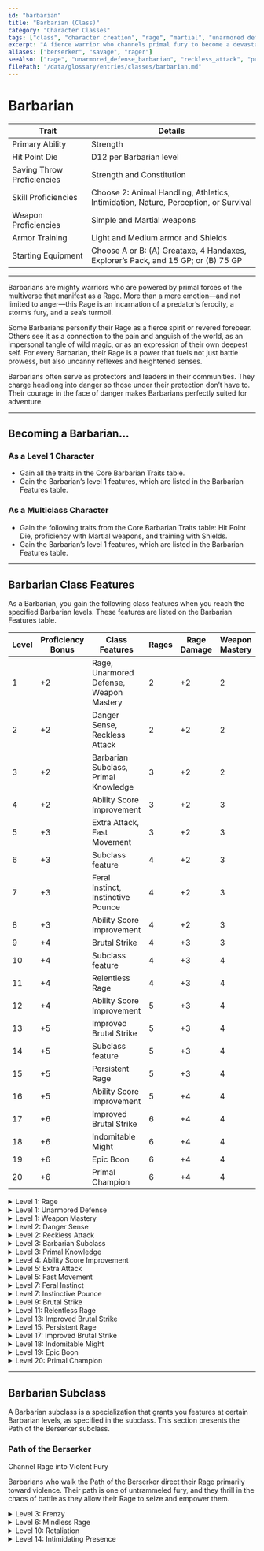 ```yaml
---
id: "barbarian"
title: "Barbarian (Class)"
category: "Character Classes"
tags: ["class", "character creation", "rage", "martial", "unarmored defense", "berserker", "primal path"]
excerpt: "A fierce warrior who channels primal fury to become a devastating force on the battlefield, often shunning heavy armor for agility and raw power."
aliases: ["berserker", "savage", "rager"]
seeAlso: ["rage", "unarmored_defense_barbarian", "reckless_attack", "primal_knowledge"]
filePath: "/data/glossary/entries/classes/barbarian.md"
---
```

# Barbarian

<div class="not-prose my-6">
  <table class="min-w-full divide-y divide-gray-600 border border-gray-600 rounded-lg shadow-md">
    <thead class="bg-gray-700/50">
      <tr>
        <th scope="col" class="px-4 py-3 text-left text-xs font-medium text-sky-300 uppercase tracking-wider border-b border-gray-600">Trait</th>
        <th scope="col" class="px-4 py-3 text-left text-xs font-medium text-sky-300 uppercase tracking-wider border-b border-gray-600">Details</th>
      </tr>
    </thead>
    <tbody class="bg-gray-800/50 divide-y divide-gray-700">
      <tr class="hover:bg-gray-700/40 transition-colors duration-150">
        <td class="px-4 py-3 text-sm font-medium text-amber-300 align-top">Primary Ability</td>
        <td class="px-4 py-3 text-sm text-gray-300 align-top"><span data-term-id="strength" class="glossary-term-link-from-markdown">Strength</span></td>
      </tr>
      <tr class="hover:bg-gray-700/40 transition-colors duration-150">
        <td class="px-4 py-3 text-sm font-medium text-amber-300 align-top">Hit Point Die</td>
        <td class="px-4 py-3 text-sm text-gray-300 align-top">D12 per Barbarian level</td>
      </tr>
      <tr class="hover:bg-gray-700/40 transition-colors duration-150">
        <td class="px-4 py-3 text-sm font-medium text-amber-300 align-top">Saving Throw Proficiencies</td>
        <td class="px-4 py-3 text-sm text-gray-300 align-top"><span data-term-id="strength" class="glossary-term-link-from-markdown">Strength</span> and <span data-term-id="constitution" class="glossary-term-link-from-markdown">Constitution</span></td>
      </tr>
      <tr class="hover:bg-gray-700/40 transition-colors duration-150">
        <td class="px-4 py-3 text-sm font-medium text-amber-300 align-top">Skill Proficiencies</td>
        <td class="px-4 py-3 text-sm text-gray-300 align-top">Choose 2: <span data-term-id="animal_handling" class="glossary-term-link-from-markdown">Animal Handling</span>, <span data-term-id="athletics" class="glossary-term-link-from-markdown">Athletics</span>, <span data-term-id="intimidation" class="glossary-term-link-from-markdown">Intimidation</span>, <span data-term-id="nature" class="glossary-term-link-from-markdown">Nature</span>, <span data-term-id="perception" class="glossary-term-link-from-markdown">Perception</span>, or <span data-term-id="survival" class="glossary-term-link-from-markdown">Survival</span></td>
      </tr>
      <tr class="hover:bg-gray-700/40 transition-colors duration-150">
        <td class="px-4 py-3 text-sm font-medium text-amber-300 align-top">Weapon Proficiencies</td>
        <td class="px-4 py-3 text-sm text-gray-300 align-top"><span data-term-id="simple_weapon" class="glossary-term-link-from-markdown">Simple</span> and <span data-term-id="martial_weapon" class="glossary-term-link-from-markdown">Martial weapons</span></td>
      </tr>
      <tr class="hover:bg-gray-700/40 transition-colors duration-150">
        <td class="px-4 py-3 text-sm font-medium text-amber-300 align-top">Armor Training</td>
        <td class="px-4 py-3 text-sm text-gray-300 align-top"><span data-term-id="light_armor" class="glossary-term-link-from-markdown">Light</span> and <span data-term-id="medium_armor" class="glossary-term-link-from-markdown">Medium armor</span> and <span data-term-id="shield" class="glossary-term-link-from-markdown">Shields</span></td>
      </tr>
      <tr class="hover:bg-gray-700/40 transition-colors duration-150">
        <td class="px-4 py-3 text-sm font-medium text-amber-300 align-top">Starting Equipment</td>
        <td class="px-4 py-3 text-sm text-gray-300 align-top">Choose A or B: (A) Greataxe, 4 Handaxes, Explorer’s Pack, and 15 GP; or (B) 75 GP</td>
      </tr>
    </tbody>
  </table>
</div>

---

Barbarians are mighty warriors who are powered by primal forces of the multiverse that manifest as a <span data-term-id="rage" class="glossary-term-link-from-markdown">Rage</span>. More than a mere emotion—and not limited to anger—this <span data-term-id="rage" class="glossary-term-link-from-markdown">Rage</span> is an incarnation of a predator’s ferocity, a storm’s fury, and a sea’s turmoil.

Some Barbarians personify their <span data-term-id="rage" class="glossary-term-link-from-markdown">Rage</span> as a fierce spirit or revered forebear. Others see it as a connection to the pain and anguish of the world, as an impersonal tangle of wild magic, or as an expression of their own deepest self. For every Barbarian, their <span data-term-id="rage" class="glossary-term-link-from-markdown">Rage</span> is a power that fuels not just battle prowess, but also uncanny reflexes and heightened senses.

Barbarians often serve as protectors and leaders in their communities. They charge headlong into danger so those under their protection don’t have to. Their courage in the face of danger makes Barbarians perfectly suited for adventure.

---
## Becoming a Barbarian...

### As a Level 1 Character
*   Gain all the traits in the Core Barbarian Traits table.
*   Gain the Barbarian’s level 1 features, which are listed in the Barbarian Features table.

### As a Multiclass Character
*   Gain the following traits from the Core Barbarian Traits table: Hit Point Die, <span data-term-id="proficiency" class="glossary-term-link-from-markdown">proficiency</span> with <span data-term-id="martial_weapon" class="glossary-term-link-from-markdown">Martial weapons</span>, and training with <span data-term-id="shield" class="glossary-term-link-from-markdown">Shields</span>.
*   Gain the Barbarian’s level 1 features, which are listed in the Barbarian Features table.

---
## Barbarian Class Features
As a Barbarian, you gain the following class features when you reach the specified Barbarian levels. These features are listed on the Barbarian Features table.

| Level | <span data-term-id="proficiency_bonus" class="glossary-term-link-from-markdown">Proficiency Bonus</span> | Class Features                                       | Rages | Rage Damage | Weapon Mastery |
|-------|-------------------------------------------------------------------------------------------------------|------------------------------------------------------|-------|-------------|----------------|
| 1     | +2                                                                                                    | Rage, Unarmored Defense, Weapon Mastery              | 2     | +2          | 2              |
| 2     | +2                                                                                                    | Danger Sense, Reckless Attack                        | 2     | +2          | 2              |
| 3     | +2                                                                                                    | Barbarian Subclass, Primal Knowledge                 | 3     | +2          | 2              |
| 4     | +2                                                                                                    | Ability Score Improvement                            | 3     | +2          | 3              |
| 5     | +3                                                                                                    | Extra Attack, Fast Movement                          | 3     | +2          | 3              |
| 6     | +3                                                                                                    | Subclass feature                                     | 4     | +2          | 3              |
| 7     | +3                                                                                                    | Feral Instinct, Instinctive Pounce                   | 4     | +2          | 3              |
| 8     | +3                                                                                                    | Ability Score Improvement                            | 4     | +2          | 3              |
| 9     | +4                                                                                                    | Brutal Strike                                        | 4     | +3          | 3              |
| 10    | +4                                                                                                    | Subclass feature                                     | 4     | +3          | 4              |
| 11    | +4                                                                                                    | Relentless Rage                                      | 4     | +3          | 4              |
| 12    | +4                                                                                                    | Ability Score Improvement                            | 5     | +3          | 4              |
| 13    | +5                                                                                                    | Improved Brutal Strike                               | 5     | +3          | 4              |
| 14    | +5                                                                                                    | Subclass feature                                     | 5     | +3          | 4              |
| 15    | +5                                                                                                    | Persistent Rage                                      | 5     | +3          | 4              |
| 16    | +5                                                                                                    | Ability Score Improvement                            | 5     | +4          | 4              |
| 17    | +6                                                                                                    | Improved Brutal Strike                               | 6     | +4          | 4              |
| 18    | +6                                                                                                    | Indomitable Might                                    | 6     | +4          | 4              |
| 19    | +6                                                                                                    | Epic Boon                                            | 6     | +4          | 4              |
| 20    | +6                                                                                                    | Primal Champion                                      | 6     | +4          | 4              |

<details id="level-1-rage">
  <summary>Level 1: Rage</summary>
  <div>
    <p>You can imbue yourself with a primal power called <strong><span data-term-id="rage" class="glossary-term-link-from-markdown">Rage</span></strong>, a force that grants you extraordinary might and resilience. You can enter it as a <span data-term-id="bonus_action" class="glossary-term-link-from-markdown">Bonus Action</span> if you aren’t wearing <span data-term-id="heavy_armor" class="glossary-term-link-from-markdown">Heavy armor</span>.</p>
    <p>You can enter your <span data-term-id="rage" class="glossary-term-link-from-markdown">Rage</span> the number of times shown for your Barbarian level in the Rages column of the Barbarian Features table. You regain one expended use when you finish a <span data-term-id="short_rest" class="glossary-term-link-from-markdown">Short Rest</span>, and you regain all expended uses when you finish a <span data-term-id="long_rest" class="glossary-term-link-from-markdown">Long Rest</span>.</p>
    <p>While active, your <span data-term-id="rage" class="glossary-term-link-from-markdown">Rage</span> follows the rules below.</p>
    <ul>
      <li><strong>Damage <span data-term-id="resistance" class="glossary-term-link-from-markdown">Resistance</span>.</strong> You have <span data-term-id="resistance" class="glossary-term-link-from-markdown">Resistance</span> to <span data-term-id="bludgeoning_damage" class="glossary-term-link-from-markdown">Bludgeoning</span>, <span data-term-id="piercing_damage" class="glossary-term-link-from-markdown">Piercing</span>, and <span data-term-id="slashing_damage" class="glossary-term-link-from-markdown">Slashing damage</span>.</li>
      <li><strong>Rage Damage.</strong> When you make an <span data-term-id="attack_action" class="glossary-term-link-from-markdown">attack</span> using <span data-term-id="strength" class="glossary-term-link-from-markdown">Strength</span>—with either a weapon or an <span data-term-id="unarmed_strike" class="glossary-term-link-from-markdown">Unarmed Strike</span>—and deal damage to the target, you gain a bonus to the damage that increases as you gain levels as a Barbarian, as shown in the Rage Damage column of the Barbarian Features table.</li>
      <li><strong><span data-term-id="strength" class="glossary-term-link-from-markdown">Strength</span> <span data-term-id="advantage" class="glossary-term-link-from-markdown">Advantage</span>.</strong> You have <span data-term-id="advantage" class="glossary-term-link-from-markdown">Advantage</span> on <span data-term-id="strength" class="glossary-term-link-from-markdown">Strength checks</span> and <span data-term-id="strength" class="glossary-term-link-from-markdown">Strength</span> <span data-term-id="saving_throw" class="glossary-term-link-from-markdown">saving throws</span>.</li>
      <li><strong>No <span data-term-id="concentration" class="glossary-term-link-from-markdown">Concentration</span> or <span data-term-id="spells_chapter" class="glossary-term-link-from-markdown">Spells</span>.</strong> You can’t maintain <span data-term-id="concentration" class="glossary-term-link-from-markdown">Concentration</span>, and you can’t cast <span data-term-id="spells_chapter" class="glossary-term-link-from-markdown">spells</span>.</li>
      <li><strong><span data-term-id="spell_duration_rules" class="glossary-term-link-from-markdown">Duration</span>.</strong> The <span data-term-id="rage" class="glossary-term-link-from-markdown">Rage</span> lasts until the end of your next turn, and it ends early if you don <span data-term-id="heavy_armor" class="glossary-term-link-from-markdown">Heavy armor</span> or have the <span data-term-id="incapacitated_condition" class="glossary-term-link-from-markdown">Incapacitated condition</span>. If your <span data-term-id="rage" class="glossary-term-link-from-markdown">Rage</span> is still active on your next turn, you can extend the <span data-term-id="rage" class="glossary-term-link-from-markdown">Rage</span> for another round by doing one of the following:
        <ul>
          <li>Make an <span data-term-id="attack_roll" class="glossary-term-link-from-markdown">attack roll</span> against an enemy.</li>
          <li>Force an enemy to make a <span data-term-id="saving_throw" class="glossary-term-link-from-markdown">saving throw</span>.</li>
          <li>Take a <span data-term-id="bonus_action" class="glossary-term-link-from-markdown">Bonus Action</span> to extend your <span data-term-id="rage" class="glossary-term-link-from-markdown">Rage</span>.</li>
        </ul>
      </li>
    </ul>
    <p>Each time the <span data-term-id="rage" class="glossary-term-link-from-markdown">Rage</span> is extended, it lasts until the end of your next turn. You can maintain a <span data-term-id="rage" class="glossary-term-link-from-markdown">Rage</span> for up to 10 minutes.</p>
  </div>
</details>

<details id="level-1-unarmored-defense-barbarian">
  <summary>Level 1: Unarmored Defense</summary>
  <div>
    <p>While you aren’t wearing any armor, your base <span data-term-id="armor_class" class="glossary-term-link-from-markdown">Armor Class</span> equals 10 plus your <span data-term-id="dexterity" class="glossary-term-link-from-markdown">Dexterity</span> and <span data-term-id="constitution" class="glossary-term-link-from-markdown">Constitution</span> modifiers. You can use a <span data-term-id="shield" class="glossary-term-link-from-markdown">Shield</span> and still gain this benefit.</p>
  </div>
</details>

<details id="level-1-weapon-mastery-barbarian">
  <summary>Level 1: Weapon Mastery</summary>
  <div>
    <p>Your training with weapons allows you to use the <span data-term-id="weapon_mastery_property" class="glossary-term-link-from-markdown">mastery properties</span> of two kinds of <span data-term-id="simple_weapon" class="glossary-term-link-from-markdown">Simple</span> or <span data-term-id="martial_weapon" class="glossary-term-link-from-markdown">Martial</span> Melee weapons of your choice, such as Greataxes and Handaxes. Whenever you finish a <span data-term-id="long_rest" class="glossary-term-link-from-markdown">Long Rest</span>, you can practice weapon drills and change one of those weapon choices.</p>
    <p>When you reach certain Barbarian levels, you gain the ability to use the mastery properties of more kinds of weapons, as shown in the Weapon Mastery column of the Barbarian Features table.</p>
  </div>
</details>

<details id="level-2-danger-sense">
  <summary>Level 2: Danger Sense</summary>
  <div>
    <p>You gain an uncanny sense of when things aren’t as they should be, giving you an edge when you dodge perils. You have <span data-term-id="advantage" class="glossary-term-link-from-markdown">Advantage</span> on <span data-term-id="dexterity" class="glossary-term-link-from-markdown">Dexterity</span> <span data-term-id="saving_throw" class="glossary-term-link-from-markdown">saving throws</span> unless you have the <span data-term-id="incapacitated_condition" class="glossary-term-link-from-markdown">Incapacitated condition</span>.</p>
  </div>
</details>

<details id="level-2-reckless-attack">
  <summary>Level 2: Reckless Attack</summary>
  <div>
    <p>You can throw aside all concern for defense to <span data-term-id="attack_action" class="glossary-term-link-from-markdown">attack</span> with increased ferocity. When you make your first <span data-term-id="attack_roll" class="glossary-term-link-from-markdown">attack roll</span> on your turn, you can decide to <span data-term-id="attack_action" class="glossary-term-link-from-markdown">attack</span> recklessly. Doing so gives you <span data-term-id="advantage" class="glossary-term-link-from-markdown">Advantage</span> on <span data-term-id="attack_roll" class="glossary-term-link-from-markdown">attack rolls</span> using <span data-term-id="strength" class="glossary-term-link-from-markdown">Strength</span> until the start of your next turn, but <span data-term-id="attack_roll" class="glossary-term-link-from-markdown">attack rolls</span> against you have <span data-term-id="advantage" class="glossary-term-link-from-markdown">Advantage</span> during that time.</p>
  </div>
</details>

<details id="level-3-barbarian-subclass">
  <summary>Level 3: Barbarian Subclass</summary>
  <div>
    <p>You gain a Barbarian subclass of your choice. The Path of the Berserker subclass is detailed after this class’s description. A subclass is a specialization that grants you features at certain Barbarian levels. For the rest of your career, you gain each of your subclass’s features that are of your Barbarian level or lower.</p>
  </div>
</details>

<details id="level-3-primal-knowledge">
  <summary>Level 3: Primal Knowledge</summary>
  <div>
    <p>You gain <span data-term-id="proficiency" class="glossary-term-link-from-markdown">proficiency</span> in another <span data-term-id="skills_list" class="glossary-term-link-from-markdown">skill</span> of your choice from the <span data-term-id="skills_list" class="glossary-term-link-from-markdown">skill</span> list available to Barbarians at level 1.</p>
    <p>In addition, while your <span data-term-id="rage" class="glossary-term-link-from-markdown">Rage</span> is active, you can channel primal power when you attempt certain tasks; whenever you make an <span data-term-id="ability_check" class="glossary-term-link-from-markdown">ability check</span> using one of the following <span data-term-id="skills_list" class="glossary-term-link-from-markdown">skills</span>, you can make it as a <span data-term-id="strength" class="glossary-term-link-from-markdown">Strength check</span> even if it normally uses a different ability: <span data-term-id="acrobatics" class="glossary-term-link-from-markdown">Acrobatics</span>, <span data-term-id="intimidation" class="glossary-term-link-from-markdown">Intimidation</span>, <span data-term-id="perception" class="glossary-term-link-from-markdown">Perception</span>, <span data-term-id="stealth" class="glossary-term-link-from-markdown">Stealth</span>, or <span data-term-id="survival" class="glossary-term-link-from-markdown">Survival</span>. When you use this ability, your <span data-term-id="strength" class="glossary-term-link-from-markdown">Strength</span> represents primal power coursing through you, honing your agility, bearing, and senses.</p>
  </div>
</details>

<details id="level-4-ability-score-improvement-barbarian">
  <summary>Level 4: Ability Score Improvement</summary>
  <div>
    <p>You gain the Ability Score Improvement <span data-term-id="feat" class="glossary-term-link-from-markdown">feat</span> (see “Feats”) or another <span data-term-id="feat" class="glossary-term-link-from-markdown">feat</span> of your choice for which you qualify. You gain this feature again at Barbarian levels 8, 12, and 16.</p>
  </div>
</details>

<details id="level-5-extra-attack-barbarian">
  <summary>Level 5: Extra Attack</summary>
  <div>
    <p>You can <span data-term-id="attack_action" class="glossary-term-link-from-markdown">attack</span> twice instead of once whenever you take the <span data-term-id="attack_action" class="glossary-term-link-from-markdown">Attack action</span> on your turn.</p>
  </div>
</details>

<details id="level-5-fast-movement">
  <summary>Level 5: Fast Movement</summary>
  <div>
    <p>Your <span data-term-id="speed" class="glossary-term-link-from-markdown">speed</span> increases by 10 feet while you aren’t wearing <span data-term-id="heavy_armor" class="glossary-term-link-from-markdown">Heavy armor</span>.</p>
  </div>
</details>

<details id="level-7-feral-instinct">
  <summary>Level 7: Feral Instinct</summary>
  <div>
    <p>Your instincts are so honed that you have <span data-term-id="advantage" class="glossary-term-link-from-markdown">Advantage</span> on <span data-term-id="initiative" class="glossary-term-link-from-markdown">Initiative rolls</span>.</p>
  </div>
</details>

<details id="level-7-instinctive-pounce">
  <summary>Level 7: Instinctive Pounce</summary>
  <div>
    <p>As part of the <span data-term-id="bonus_action" class="glossary-term-link-from-markdown">Bonus Action</span> you take to enter your <span data-term-id="rage" class="glossary-term-link-from-markdown">Rage</span>, you can move up to half your <span data-term-id="speed" class="glossary-term-link-from-markdown">Speed</span>.</p>
  </div>
</details>

<details id="level-9-brutal-strike">
  <summary>Level 9: Brutal Strike</summary>
  <div>
    <p>If you use <span data-term-id="reckless_attack" class="glossary-term-link-from-markdown">Reckless Attack</span>, you can forgo any <span data-term-id="advantage" class="glossary-term-link-from-markdown">Advantage</span> on one <span data-term-id="strength" class="glossary-term-link-from-markdown">Strength</span>-based <span data-term-id="attack_roll" class="glossary-term-link-from-markdown">attack roll</span> of your choice on your turn. The chosen <span data-term-id="attack_roll" class="glossary-term-link-from-markdown">attack roll</span> mustn’t have <span data-term-id="disadvantage" class="glossary-term-link-from-markdown">Disadvantage</span>. If the chosen <span data-term-id="attack_roll" class="glossary-term-link-from-markdown">attack roll</span> hits, the target takes an extra 1d10 damage of the same type dealt by the weapon or <span data-term-id="unarmed_strike" class="glossary-term-link-from-markdown">Unarmed Strike</span>, and you can cause one Brutal Strike effect of your choice. You have the following effect options.</p>
    <ul>
      <li><strong>Forceful Blow.</strong> The target is pushed 15 feet straight away from you. You can then move up to half your <span data-term-id="speed" class="glossary-term-link-from-markdown">Speed</span> straight toward the target without provoking <span data-term-id="opportunity_attack" class="glossary-term-link-from-markdown">Opportunity Attacks</span>.</li>
      <li><strong>Hamstring Blow.</strong> The target’s <span data-term-id="speed" class="glossary-term-link-from-markdown">Speed</span> is reduced by 15 feet until the start of your next turn. A target can be affected by only one Hamstring Blow at a time—the most recent one.</li>
    </ul>
  </div>
</details>

<details id="level-11-relentless-rage">
  <summary>Level 11: Relentless Rage</summary>
  <div>
    <p>Your <span data-term-id="rage" class="glossary-term-link-from-markdown">Rage</span> can keep you fighting despite grievous wounds. If you drop to 0 <span data-term-id="hit_points" class="glossary-term-link-from-markdown">Hit Points</span> while your <span data-term-id="rage" class="glossary-term-link-from-markdown">Rage</span> is active and don’t <span data-term-id="dying" class="glossary-term-link-from-markdown">die outright</span>, you can make a DC 10 <span data-term-id="constitution" class="glossary-term-link-from-markdown">Constitution</span> <span data-term-id="saving_throw" class="glossary-term-link-from-markdown">saving throw</span>. If you succeed, your <span data-term-id="hit_points" class="glossary-term-link-from-markdown">Hit Points</span> instead change to a number equal to twice your Barbarian level.</p>
    <p>Each time you use this feature after the first, the DC increases by 5. When you finish a <span data-term-id="short_rest" class="glossary-term-link-from-markdown">Short</span> or <span data-term-id="long_rest" class="glossary-term-link-from-markdown">Long Rest</span>, the DC resets to 10.</p>
  </div>
</details>

<details id="level-13-improved-brutal-strike">
  <summary>Level 13: Improved Brutal Strike</summary>
  <div>
    <p>You have honed new ways to <span data-term-id="attack_action" class="glossary-term-link-from-markdown">attack</span> furiously. The following effects are now among your Brutal Strike options.</p>
    <ul>
      <li><strong>Staggering Blow.</strong> The target has <span data-term-id="disadvantage" class="glossary-term-link-from-markdown">Disadvantage</span> on the next <span data-term-id="saving_throw" class="glossary-term-link-from-markdown">saving throw</span> it makes, and it can’t make <span data-term-id="opportunity_attack" class="glossary-term-link-from-markdown">Opportunity Attacks</span> until the start of your next turn.</li>
      <li><strong>Sundering Blow.</strong> Before the start of your next turn, the next <span data-term-id="attack_roll" class="glossary-term-link-from-markdown">attack roll</span> made by another creature against the target gains a +5 bonus to the roll. An <span data-term-id="attack_roll" class="glossary-term-link-from-markdown">attack roll</span> can gain only one Sundering Blow bonus.</li>
    </ul>
  </div>
</details>

<details id="level-15-persistent-rage">
  <summary>Level 15: Persistent Rage</summary>
  <div>
    <p>When you roll <span data-term-id="initiative" class="glossary-term-link-from-markdown">Initiative</span>, you can regain all expended uses of <span data-term-id="rage" class="glossary-term-link-from-markdown">Rage</span>. After you regain uses of <span data-term-id="rage" class="glossary-term-link-from-markdown">Rage</span> in this way, you can’t do so again until you finish a <span data-term-id="long_rest" class="glossary-term-link-from-markdown">Long Rest</span>.</p>
    <p>In addition, your <span data-term-id="rage" class="glossary-term-link-from-markdown">Rage</span> is so fierce that it now lasts for 10 minutes without you needing to do anything to extend it from round to round. Your <span data-term-id="rage" class="glossary-term-link-from-markdown">Rage</span> ends early if you have the <span data-term-id="unconscious_condition" class="glossary-term-link-from-markdown">Unconscious condition</span> (not just the <span data-term-id="incapacitated_condition" class="glossary-term-link-from-markdown">Incapacitated condition</span>) or don <span data-term-id="heavy_armor" class="glossary-term-link-from-markdown">Heavy armor</span>.</p>
  </div>
</details>

<details id="level-17-improved-brutal-strike-2">
  <summary>Level 17: Improved Brutal Strike</summary>
  <div>
    <p>The extra damage of your Brutal Strike increases to 2d10. In addition, you can use two different Brutal Strike effects whenever you use your Brutal Strike feature.</p>
  </div>
</details>

<details id="level-18-indomitable-might">
  <summary>Level 18: Indomitable Might</summary>
  <div>
    <p>If your total for a <span data-term-id="strength" class="glossary-term-link-from-markdown">Strength check</span> or <span data-term-id="strength" class="glossary-term-link-from-markdown">Strength</span> <span data-term-id="saving_throw" class="glossary-term-link-from-markdown">saving throw</span> is less than your <span data-term-id="strength" class="glossary-term-link-from-markdown">Strength</span> score, you can use that score in place of the total.</p>
  </div>
</details>

<details id="level-19-epic-boon-barbarian">
  <summary>Level 19: Epic Boon</summary>
  <div>
    <p>You gain an Epic Boon <span data-term-id="feat" class="glossary-term-link-from-markdown">feat</span> (see “Feats”) or another <span data-term-id="feat" class="glossary-term-link-from-markdown">feat</span> of your choice for which you qualify. Boon of Irresistible Offense is recommended.</p>
  </div>
</details>

<details id="level-20-primal-champion">
  <summary>Level 20: Primal Champion</summary>
  <div>
    <p>You embody primal power. Your <span data-term-id="strength" class="glossary-term-link-from-markdown">Strength</span> and <span data-term-id="constitution" class="glossary-term-link-from-markdown">Constitution</span> scores increase by 4, to a maximum of 25.</p>
  </div>
</details>

---
## Barbarian Subclass
A Barbarian subclass is a specialization that grants you features at certain Barbarian levels, as specified in the subclass. This section presents the Path of the Berserker subclass.

### Path of the Berserker
Channel Rage into Violent Fury

Barbarians who walk the Path of the Berserker direct their <span data-term-id="rage" class="glossary-term-link-from-markdown">Rage</span> primarily toward violence. Their path is one of untrammeled fury, and they thrill in the chaos of battle as they allow their <span data-term-id="rage" class="glossary-term-link-from-markdown">Rage</span> to seize and empower them.

<details id="berserker-level-3-frenzy">
  <summary>Level 3: Frenzy</summary>
  <div>
    <p>If you use <span data-term-id="reckless_attack" class="glossary-term-link-from-markdown">Reckless Attack</span> while your <span data-term-id="rage" class="glossary-term-link-from-markdown">Rage</span> is active, you deal extra damage to the first target you hit on your turn with a <span data-term-id="strength" class="glossary-term-link-from-markdown">Strength</span>-based <span data-term-id="attack_action" class="glossary-term-link-from-markdown">attack</span>. To determine the extra damage, roll a number of d6s equal to your Rage Damage bonus, and add them together. The damage has the same type as the weapon or <span data-term-id="unarmed_strike" class="glossary-term-link-from-markdown">Unarmed Strike</span> used for the <span data-term-id="attack_action" class="glossary-term-link-from-markdown">attack</span>.</p>
  </div>
</details>

<details id="berserker-level-6-mindless-rage">
  <summary>Level 6: Mindless Rage</summary>
  <div>
    <p>You have <span data-term-id="immunity" class="glossary-term-link-from-markdown">Immunity</span> to the <span data-term-id="charmed_condition" class="glossary-term-link-from-markdown">Charmed</span> and <span data-term-id="frightened_condition" class="glossary-term-link-from-markdown">Frightened conditions</span> while your <span data-term-id="rage" class="glossary-term-link-from-markdown">Rage</span> is active. If you’re <span data-term-id="charmed_condition" class="glossary-term-link-from-markdown">Charmed</span> or <span data-term-id="frightened_condition" class="glossary-term-link-from-markdown">Frightened</span> when you enter your <span data-term-id="rage" class="glossary-term-link-from-markdown">Rage</span>, the condition ends on you.</p>
  </div>
</details>

<details id="berserker-level-10-retaliation">
  <summary>Level 10: Retaliation</summary>
  <div>
    <p>When you take damage from a creature that is within 5 feet of you, you can take a <span data-term-id="reaction" class="glossary-term-link-from-markdown">Reaction</span> to make one melee <span data-term-id="attack_action" class="glossary-term-link-from-markdown">attack</span> against that creature, using a weapon or an <span data-term-id="unarmed_strike" class="glossary-term-link-from-markdown">Unarmed Strike</span>.</p>
  </div>
</details>

<details id="berserker-level-14-intimidating-presence">
  <summary>Level 14: Intimidating Presence</summary>
  <div>
    <p>As a <span data-term-id="bonus_action" class="glossary-term-link-from-markdown">Bonus Action</span>, you can strike terror into others with your menacing presence and primal power. When you do so, each creature of your choice in a 30-foot <span data-term-id="emanation_area" class="glossary-term-link-from-markdown">Emanation</span> originating from you must make a <span data-term-id="wisdom" class="glossary-term-link-from-markdown">Wisdom</span> <span data-term-id="saving_throw" class="glossary-term-link-from-markdown">saving throw</span> (DC 8 plus your <span data-term-id="strength" class="glossary-term-link-from-markdown">Strength</span> modifier and <span data-term-id="proficiency_bonus" class="glossary-term-link-from-markdown">Proficiency Bonus</span>). On a failed save, a creature has the <span data-term-id="frightened_condition" class="glossary-term-link-from-markdown">Frightened condition</span> for 1 minute. At the end of each of the <span data-term-id="frightened_condition" class="glossary-term-link-from-markdown">Frightened</span> creature’s turns, the creature repeats the save, ending the effect on itself on a success.</p>
    <p>Once you use this feature, you can’t use it again until you finish a <span data-term-id="long_rest" class="glossary-term-link-from-markdown">Long Rest</span> unless you expend a use of your <span data-term-id="rage" class="glossary-term-link-from-markdown">Rage</span> (no <span data-term-id="action" class="glossary-term-link-from-markdown">action</span> required) to restore your use of it.</p>
  </div>
</details>

